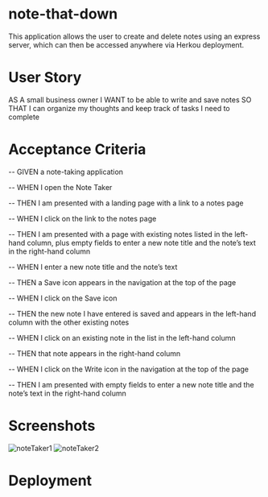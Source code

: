 # note-that-down
This application allows the user to create and delete notes using an express server, which can then be accessed anywhere via Herkou deployment.
# User Story
AS A small business owner
I WANT to be able to write and save notes
SO THAT I can organize my thoughts and keep track of tasks I need to complete
# Acceptance Criteria
-- GIVEN a note-taking application

-- WHEN I open the Note Taker

-- THEN I am presented with a landing page with a link to a notes page

-- WHEN I click on the link to the notes page

-- THEN I am presented with a page with existing notes listed in the left-hand column, plus empty fields to enter a new note title and the note’s text in the right-hand column

-- WHEN I enter a new note title and the note’s text

-- THEN a Save icon appears in the navigation at the top of the page

-- WHEN I click on the Save icon

-- THEN the new note I have entered is saved and appears in the left-hand column with the other existing notes

-- WHEN I click on an existing note in the list in the left-hand column

-- THEN that note appears in the right-hand column

-- WHEN I click on the Write icon in the navigation at the top of the page

-- THEN I am presented with empty fields to enter a new note title and the note’s text in the right-hand column
# Screenshots
![noteTaker1](https://user-images.githubusercontent.com/103081923/187530133-51f2d792-13d3-4e20-9691-cca0ad979065.PNG)
![noteTaker2](https://user-images.githubusercontent.com/103081923/187530165-6cc723eb-badc-4cd3-8e33-baa5459e9cb2.PNG)

# Deployment
